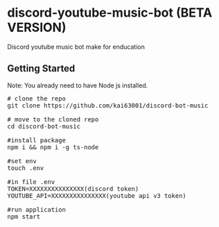 # discord-youtube-music-bot (BETA VERSION)

Discord youtube music bot make for enducation

## Getting Started
Note: You already need to have Node js installed.
<pre>
# clone the repo
git clone https://github.com/kai63001/discord-bot-music

# move to the cloned repo
cd discord-bot-music

#install package
npm i && npm i -g ts-node

#set env
touch .env

#in file .env
TOKEN=XXXXXXXXXXXXXXX(discord token)
YOUTUBE_API=XXXXXXXXXXXXXXX(youtube api v3 token)

#run application
npm start
</pre>
